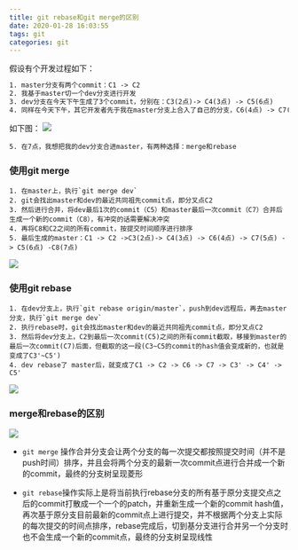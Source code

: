 ```yaml
---
title: git rebase和git merge的区别
date: 2020-01-28 16:03:55
tags: git
categories: git
---
```

假设有个开发过程如下：
```html
1. master分支有两个commit：C1 -> C2
2. 我基于master切一个dev分支进行开发
3. dev分支在今天下午生成了3个commit，分别在：C3(2点)-> C4(3点) -> C5(6点)
4. 同样在今天下午，其它开发者先于我在master分支上合入了自己的分支，C6(4点) -> C7(5点)，所以远程的master就变成了C1 -> C2 -> C6(4点) -> C7(5点)
```
如下图：
![](./a1.jpg)
```
5. 在7点，我想把我的dev分支合进master，有两种选择：merge和rebase
```

### 使用git merge
```
1. 在master上，执行`git merge dev`
2. git会找出master和dev的最近共同祖先commit点，即分叉点C2
3. 然后进行合并，将dev最后1次的commit（C5）和master最后一次commit（C7）合并后生成一个新的commit（C8），有冲突的话需要解决冲突
4. 再将C8和C2之间的所有commit，按提交时间顺序进行排序
5. 最后生成的master：C1 -> C2 ->C3(2点)-> C4(3点) -> C6(4点) -> C7(5点) -> C5(6点) -C8(7点)
```
![](./a2.jpg)

### 使用git rebase
```
1. 在dev分支上，执行`git rebase origin/master`，push到dev远程后，再去master分支，执行`git merge dev`
2. 执行rebase时，git会找出master和dev的最近共同祖先commit点，即分叉点C2
3. 然后将dev分支上，C2到最后一次commit(C5)之间的所有commit截取，移接到master的最后一次commit(C7)后面，但截取的这一段(C3~C5的commit的hash值会变成新的，也就是变成了C3'~C5')
4. dev rebase了 master后，就变成了C1 -> C2 -> C6 -> C7 -> C3' -> C4' -> C5'
```
![](./a3.jpg)

### merge和rebase的区别
![](./a4.jpg)
* `git merge` 操作合并分支会让两个分支的每一次提交都按照提交时间（并不是push时间）排序，并且会将两个分支的最新一次commit点进行合并成一个新的commit，最终的分支树呈现菱形

* `git rebase`操作实际上是将当前执行rebase分支的所有基于原分支提交点之后的commit打散成一个一个的patch，并重新生成一个新的commit hash值，再次基于原分支目前最新的commit点上进行提交，并不根据两个分支上实际的每次提交的时间点排序，rebase完成后，切到基分支进行合并另一个分支时也不会生成一个新的commit点，最终的分支树呈现线性


